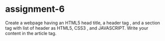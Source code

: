 # assignment-6
Create a webpage having  an HTML5 head title, a header tag , and a section tag with list  of header as HTML5, CSS3 , and JAVASCRIPT. Write your content in  the  article tag.
